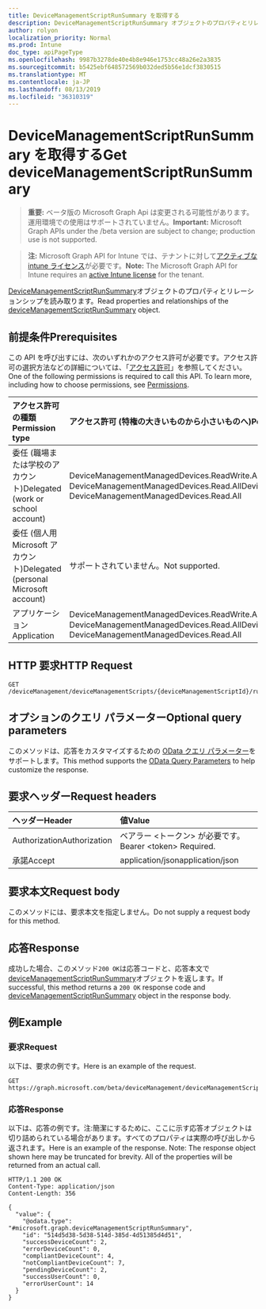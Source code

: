 ```yaml
---
title: DeviceManagementScriptRunSummary を取得する
description: DeviceManagementScriptRunSummary オブジェクトのプロパティとリレーションシップを読み取ります。
author: rolyon
localization_priority: Normal
ms.prod: Intune
doc_type: apiPageType
ms.openlocfilehash: 9987b3278de40e4b8e946e1753cc48a26e2a3835
ms.sourcegitcommit: b5425ebf648572569b032ded5b56e1dcf3830515
ms.translationtype: MT
ms.contentlocale: ja-JP
ms.lasthandoff: 08/13/2019
ms.locfileid: "36310319"
---
```

# <a name="get-devicemanagementscriptrunsummary"></a><span data-ttu-id="40941-103">DeviceManagementScriptRunSummary を取得する</span><span class="sxs-lookup"><span data-stu-id="40941-103">Get deviceManagementScriptRunSummary</span></span>

> <span data-ttu-id="40941-104">**重要:** ベータ版の Microsoft Graph Api は変更される可能性があります。運用環境での使用はサポートされていません。</span><span class="sxs-lookup"><span data-stu-id="40941-104">**Important:** Microsoft Graph APIs under the /beta version are subject to change; production use is not supported.</span></span>

> <span data-ttu-id="40941-105">**注:** Microsoft Graph API for Intune では、テナントに対して[アクティブな intune ライセンス](https://go.microsoft.com/fwlink/?linkid=839381)が必要です。</span><span class="sxs-lookup"><span data-stu-id="40941-105">**Note:** The Microsoft Graph API for Intune requires an [active Intune license](https://go.microsoft.com/fwlink/?linkid=839381) for the tenant.</span></span>

<span data-ttu-id="40941-106">[DeviceManagementScriptRunSummary](../resources/intune-devices-devicemanagementscriptrunsummary.md)オブジェクトのプロパティとリレーションシップを読み取ります。</span><span class="sxs-lookup"><span data-stu-id="40941-106">Read properties and relationships of the [deviceManagementScriptRunSummary](../resources/intune-devices-devicemanagementscriptrunsummary.md) object.</span></span>

## <a name="prerequisites"></a><span data-ttu-id="40941-107">前提条件</span><span class="sxs-lookup"><span data-stu-id="40941-107">Prerequisites</span></span>
<span data-ttu-id="40941-p101">この API を呼び出すには、次のいずれかのアクセス許可が必要です。アクセス許可の選択方法などの詳細については、「[アクセス許可](/graph/permissions-reference)」を参照してください。</span><span class="sxs-lookup"><span data-stu-id="40941-p101">One of the following permissions is required to call this API. To learn more, including how to choose permissions, see [Permissions](/graph/permissions-reference).</span></span>

|<span data-ttu-id="40941-110">アクセス許可の種類</span><span class="sxs-lookup"><span data-stu-id="40941-110">Permission type</span></span>|<span data-ttu-id="40941-111">アクセス許可 (特権の大きいものから小さいものへ)</span><span class="sxs-lookup"><span data-stu-id="40941-111">Permissions (from most to least privileged)</span></span>|
|:---|:---|
|<span data-ttu-id="40941-112">委任 (職場または学校のアカウント)</span><span class="sxs-lookup"><span data-stu-id="40941-112">Delegated (work or school account)</span></span>|<span data-ttu-id="40941-113">DeviceManagementManagedDevices.ReadWrite.All、DeviceManagementManagedDevices.Read.All</span><span class="sxs-lookup"><span data-stu-id="40941-113">DeviceManagementManagedDevices.ReadWrite.All, DeviceManagementManagedDevices.Read.All</span></span>|
|<span data-ttu-id="40941-114">委任 (個人用 Microsoft アカウント)</span><span class="sxs-lookup"><span data-stu-id="40941-114">Delegated (personal Microsoft account)</span></span>|<span data-ttu-id="40941-115">サポートされていません。</span><span class="sxs-lookup"><span data-stu-id="40941-115">Not supported.</span></span>|
|<span data-ttu-id="40941-116">アプリケーション</span><span class="sxs-lookup"><span data-stu-id="40941-116">Application</span></span>|<span data-ttu-id="40941-117">DeviceManagementManagedDevices.ReadWrite.All、DeviceManagementManagedDevices.Read.All</span><span class="sxs-lookup"><span data-stu-id="40941-117">DeviceManagementManagedDevices.ReadWrite.All, DeviceManagementManagedDevices.Read.All</span></span>|

## <a name="http-request"></a><span data-ttu-id="40941-118">HTTP 要求</span><span class="sxs-lookup"><span data-stu-id="40941-118">HTTP Request</span></span>
<!-- {
  "blockType": "ignored"
}
-->
``` http
GET /deviceManagement/deviceManagementScripts/{deviceManagementScriptId}/runSummary
```

## <a name="optional-query-parameters"></a><span data-ttu-id="40941-119">オプションのクエリ パラメーター</span><span class="sxs-lookup"><span data-stu-id="40941-119">Optional query parameters</span></span>
<span data-ttu-id="40941-120">このメソッドは、応答をカスタマイズするための [OData クエリ パラメーター](https://docs.microsoft.com/en-us/graph/query-parameters)をサポートします。</span><span class="sxs-lookup"><span data-stu-id="40941-120">This method supports the [OData Query Parameters](https://docs.microsoft.com/en-us/graph/query-parameters) to help customize the response.</span></span>

## <a name="request-headers"></a><span data-ttu-id="40941-121">要求ヘッダー</span><span class="sxs-lookup"><span data-stu-id="40941-121">Request headers</span></span>
|<span data-ttu-id="40941-122">ヘッダー</span><span class="sxs-lookup"><span data-stu-id="40941-122">Header</span></span>|<span data-ttu-id="40941-123">値</span><span class="sxs-lookup"><span data-stu-id="40941-123">Value</span></span>|
|:---|:---|
|<span data-ttu-id="40941-124">Authorization</span><span class="sxs-lookup"><span data-stu-id="40941-124">Authorization</span></span>|<span data-ttu-id="40941-125">ベアラー &lt;トークン&gt; が必要です。</span><span class="sxs-lookup"><span data-stu-id="40941-125">Bearer &lt;token&gt; Required.</span></span>|
|<span data-ttu-id="40941-126">承諾</span><span class="sxs-lookup"><span data-stu-id="40941-126">Accept</span></span>|<span data-ttu-id="40941-127">application/json</span><span class="sxs-lookup"><span data-stu-id="40941-127">application/json</span></span>|

## <a name="request-body"></a><span data-ttu-id="40941-128">要求本文</span><span class="sxs-lookup"><span data-stu-id="40941-128">Request body</span></span>
<span data-ttu-id="40941-129">このメソッドには、要求本文を指定しません。</span><span class="sxs-lookup"><span data-stu-id="40941-129">Do not supply a request body for this method.</span></span>

## <a name="response"></a><span data-ttu-id="40941-130">応答</span><span class="sxs-lookup"><span data-stu-id="40941-130">Response</span></span>
<span data-ttu-id="40941-131">成功した場合、このメソッド`200 OK`は応答コードと、応答本文で[deviceManagementScriptRunSummary](../resources/intune-devices-devicemanagementscriptrunsummary.md)オブジェクトを返します。</span><span class="sxs-lookup"><span data-stu-id="40941-131">If successful, this method returns a `200 OK` response code and [deviceManagementScriptRunSummary](../resources/intune-devices-devicemanagementscriptrunsummary.md) object in the response body.</span></span>

## <a name="example"></a><span data-ttu-id="40941-132">例</span><span class="sxs-lookup"><span data-stu-id="40941-132">Example</span></span>

### <a name="request"></a><span data-ttu-id="40941-133">要求</span><span class="sxs-lookup"><span data-stu-id="40941-133">Request</span></span>
<span data-ttu-id="40941-134">以下は、要求の例です。</span><span class="sxs-lookup"><span data-stu-id="40941-134">Here is an example of the request.</span></span>
``` http
GET https://graph.microsoft.com/beta/deviceManagement/deviceManagementScripts/{deviceManagementScriptId}/runSummary
```

### <a name="response"></a><span data-ttu-id="40941-135">応答</span><span class="sxs-lookup"><span data-stu-id="40941-135">Response</span></span>
<span data-ttu-id="40941-p102">以下は、応答の例です。注:簡潔にするために、ここに示す応答オブジェクトは切り詰められている場合があります。すべてのプロパティは実際の呼び出しから返されます。</span><span class="sxs-lookup"><span data-stu-id="40941-p102">Here is an example of the response. Note: The response object shown here may be truncated for brevity. All of the properties will be returned from an actual call.</span></span>
``` http
HTTP/1.1 200 OK
Content-Type: application/json
Content-Length: 356

{
  "value": {
    "@odata.type": "#microsoft.graph.deviceManagementScriptRunSummary",
    "id": "514d5d38-5d38-514d-385d-4d51385d4d51",
    "successDeviceCount": 2,
    "errorDeviceCount": 0,
    "compliantDeviceCount": 4,
    "notCompliantDeviceCount": 7,
    "pendingDeviceCount": 2,
    "successUserCount": 0,
    "errorUserCount": 14
  }
}
```






